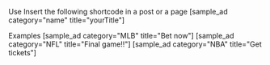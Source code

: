 Use
Insert the following shortcode in a post or a page
[sample_ad category="name" title="yourTitle"]

Examples
[sample_ad category="MLB" title="Bet now"]
[sample_ad category="NFL" title="Final game!!"]
[sample_ad category="NBA" title="Get tickets"]
